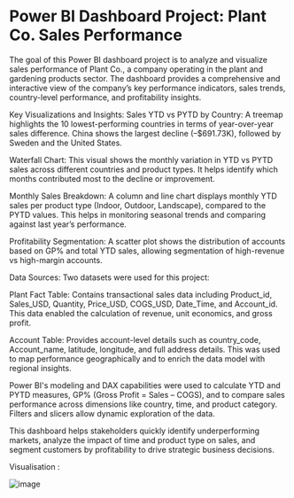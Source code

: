 # Power BI Dashboard Project: Plant Co. Sales Performance
The goal of this Power BI dashboard project is to analyze and visualize sales performance of Plant Co., a company operating in the plant and gardening products sector. The dashboard provides a comprehensive and interactive view of the company’s key performance indicators, sales trends, country-level performance, and profitability insights.

Key Visualizations and Insights:
Sales YTD vs PYTD by Country: A treemap highlights the 10 lowest-performing countries in terms of year-over-year sales difference. China shows the largest decline (–$691.73K), followed by Sweden and the United States.

Waterfall Chart: This visual shows the monthly variation in YTD vs PYTD sales across different countries and product types. It helps identify which months contributed most to the decline or improvement.

Monthly Sales Breakdown: A column and line chart displays monthly YTD sales per product type (Indoor, Outdoor, Landscape), compared to the PYTD values. This helps in monitoring seasonal trends and comparing against last year’s performance.

Profitability Segmentation: A scatter plot shows the distribution of accounts based on GP% and total YTD sales, allowing segmentation of high-revenue vs high-margin accounts.

Data Sources:
Two datasets were used for this project:

Plant Fact Table: Contains transactional sales data including Product_id, Sales_USD, Quantity, Price_USD, COGS_USD, Date_Time, and Account_id. This data enabled the calculation of revenue, unit economics, and gross profit.

Account Table: Provides account-level details such as country_code, Account_name, latitude, longitude, and full address details. This was used to map performance geographically and to enrich the data model with regional insights.

 

Power BI's modeling and DAX capabilities were used to calculate YTD and PYTD measures, GP% (Gross Profit = Sales – COGS), and to compare sales performance across dimensions like country, time, and product category. Filters and slicers allow dynamic exploration of the data.

This dashboard helps stakeholders quickly identify underperforming markets, analyze the impact of time and product type on sales, and segment customers by profitability to drive strategic business decisions.

Visualisation :

![image](https://github.com/user-attachments/assets/21c091d3-b5b1-4160-b675-b99acaa391c9)

